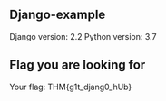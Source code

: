 ## Django-example
Django version: 2.2
Python version: 3.7

## Flag you are looking for
Your flag: THM{g1t_djang0_hUb}
